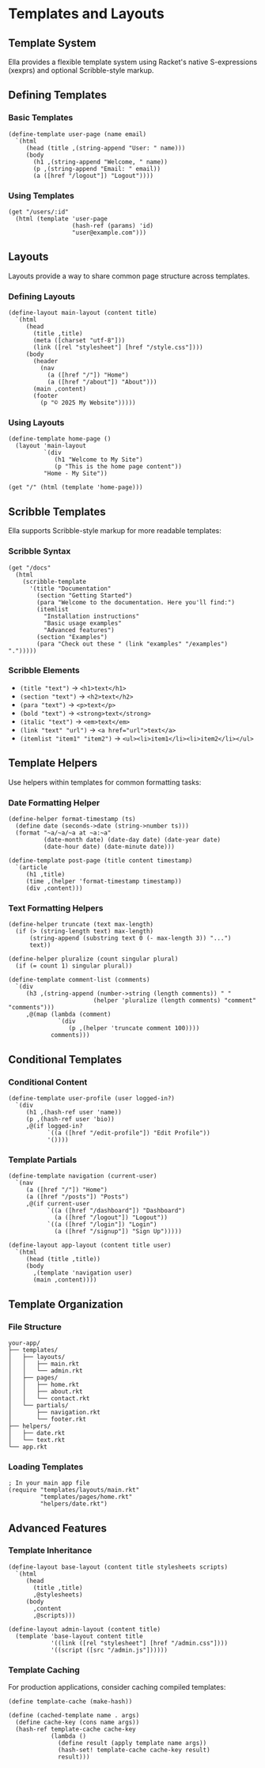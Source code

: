# Templates and Layouts

## Template System

Ella provides a flexible template system using Racket's native S-expressions (xexprs) and optional Scribble-style markup.

## Defining Templates

### Basic Templates

```racket
(define-template user-page (name email)
  `(html
     (head (title ,(string-append "User: " name)))
     (body
       (h1 ,(string-append "Welcome, " name))
       (p ,(string-append "Email: " email))
       (a ([href "/logout"]) "Logout"))))
```

### Using Templates

```racket
(get "/users/:id"
  (html (template 'user-page 
                  (hash-ref (params) 'id)
                  "user@example.com")))
```

## Layouts

Layouts provide a way to share common page structure across templates.

### Defining Layouts

```racket
(define-layout main-layout (content title)
  `(html
     (head 
       (title ,title)
       (meta ([charset "utf-8"]))
       (link ([rel "stylesheet"] [href "/style.css"])))
     (body
       (header
         (nav
           (a ([href "/"]) "Home")
           (a ([href "/about"]) "About")))
       (main ,content)
       (footer
         (p "© 2025 My Website")))))
```

### Using Layouts

```racket
(define-template home-page ()
  (layout 'main-layout
          `(div
             (h1 "Welcome to My Site")
             (p "This is the home page content"))
          "Home - My Site"))

(get "/" (html (template 'home-page)))
```

## Scribble Templates

Ella supports Scribble-style markup for more readable templates:

### Scribble Syntax

```racket
(get "/docs"
  (html 
    (scribble-template
      '(title "Documentation"
        (section "Getting Started")
        (para "Welcome to the documentation. Here you'll find:")
        (itemlist 
          "Installation instructions"
          "Basic usage examples" 
          "Advanced features")
        (section "Examples")
        (para "Check out these " (link "examples" "/examples") ".")))))
```

### Scribble Elements

- `(title "text")` → `<h1>text</h1>`
- `(section "text")` → `<h2>text</h2>`
- `(para "text")` → `<p>text</p>`
- `(bold "text")` → `<strong>text</strong>`
- `(italic "text")` → `<em>text</em>`
- `(link "text" "url")` → `<a href="url">text</a>`
- `(itemlist "item1" "item2")` → `<ul><li>item1</li><li>item2</li></ul>`

## Template Helpers

Use helpers within templates for common formatting tasks:

### Date Formatting Helper

```racket
(define-helper format-timestamp (ts)
  (define date (seconds->date (string->number ts)))
  (format "~a/~a/~a at ~a:~a" 
          (date-month date) (date-day date) (date-year date)
          (date-hour date) (date-minute date)))

(define-template post-page (title content timestamp)
  `(article
     (h1 ,title)
     (time ,(helper 'format-timestamp timestamp))
     (div ,content)))
```

### Text Formatting Helpers

```racket
(define-helper truncate (text max-length)
  (if (> (string-length text) max-length)
      (string-append (substring text 0 (- max-length 3)) "...")
      text))

(define-helper pluralize (count singular plural)
  (if (= count 1) singular plural))

(define-template comment-list (comments)
  `(div
     (h3 ,(string-append (number->string (length comments)) " "
                        (helper 'pluralize (length comments) "comment" "comments")))
     ,@(map (lambda (comment)
              `(div 
                 (p ,(helper 'truncate comment 100))))
            comments)))
```

## Conditional Templates

### Conditional Content

```racket
(define-template user-profile (user logged-in?)
  `(div
     (h1 ,(hash-ref user 'name))
     (p ,(hash-ref user 'bio))
     ,@(if logged-in?
           `((a ([href "/edit-profile"]) "Edit Profile"))
           '())))
```

### Template Partials

```racket
(define-template navigation (current-user)
  `(nav
     (a ([href "/"]) "Home")
     (a ([href "/posts"]) "Posts")
     ,@(if current-user
           `((a ([href "/dashboard"]) "Dashboard")
             (a ([href "/logout"]) "Logout"))
           `((a ([href "/login"]) "Login")
             (a ([href "/signup"]) "Sign Up")))))

(define-layout app-layout (content title user)
  `(html
     (head (title ,title))
     (body
       ,(template 'navigation user)
       (main ,content))))
```

## Template Organization

### File Structure

```
your-app/
├── templates/
│   ├── layouts/
│   │   ├── main.rkt
│   │   └── admin.rkt
│   ├── pages/
│   │   ├── home.rkt
│   │   ├── about.rkt
│   │   └── contact.rkt
│   └── partials/
│       ├── navigation.rkt
│       └── footer.rkt
├── helpers/
│   ├── date.rkt
│   └── text.rkt
└── app.rkt
```

### Loading Templates

```racket
; In your main app file
(require "templates/layouts/main.rkt"
         "templates/pages/home.rkt"
         "helpers/date.rkt")
```

## Advanced Features

### Template Inheritance

```racket
(define-layout base-layout (content title stylesheets scripts)
  `(html
     (head
       (title ,title)
       ,@stylesheets)
     (body
       ,content
       ,@scripts)))

(define-layout admin-layout (content title)
  (template 'base-layout content title
            '((link ([rel "stylesheet"] [href "/admin.css"])))
            '((script ([src "/admin.js"])))))
```

### Template Caching

For production applications, consider caching compiled templates:

```racket
(define template-cache (make-hash))

(define (cached-template name . args)
  (define cache-key (cons name args))
  (hash-ref template-cache cache-key
            (lambda ()
              (define result (apply template name args))
              (hash-set! template-cache cache-key result)
              result)))
```
